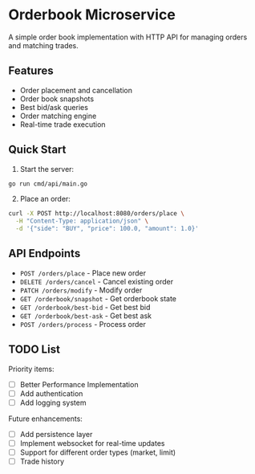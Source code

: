 # Orderbook Microservice

A simple order book implementation with HTTP API for managing orders and matching trades.

## Features
- Order placement and cancellation
- Order book snapshots
- Best bid/ask queries 
- Order matching engine
- Real-time trade execution

## Quick Start

1. Start the server:
```bash
go run cmd/api/main.go
```

2. Place an order:
```bash
curl -X POST http://localhost:8080/orders/place \
  -H "Content-Type: application/json" \
  -d '{"side": "BUY", "price": 100.0, "amount": 1.0}'
```

## API Endpoints

- `POST /orders/place` - Place new order
- `DELETE /orders/cancel` - Cancel existing order
- `PATCH /orders/modify` - Modify order
- `GET /orderbook/snapshot` - Get orderbook state
- `GET /orderbook/best-bid` - Get best bid
- `GET /orderbook/best-ask` - Get best ask
- `POST /orders/process` - Process order

## TODO List

Priority items:
- [ ] Better Performance Implementation
- [ ] Add authentication
- [ ] Add logging system

Future enhancements:
- [ ] Add persistence layer
- [ ] Implement websocket for real-time updates
- [ ] Support for different order types (market, limit)
- [ ] Trade history
